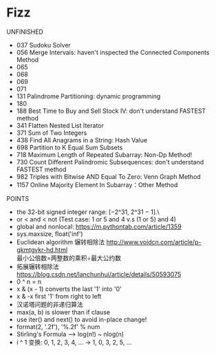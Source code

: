 # Fizz
UNFINISHED
* 037 Sudoku Solver
* 056 Merge Intervals: haven't inspected the Connected Components Method 
* 065 
* 068
* 069
* 071
* 131 Palindrome Partitioning: dynamic programming
* 180
* 188 Best Time to Buy and Sell Stock IV: don't understand FASTEST method
* 341 Flatten Nested List Iterator
* 371 Sum of Two Integers
* 438 Find All Anagrams in a String: Hash Value
* 698 Partition to K Equal Sum Subsets
* 718 Maximum Length of Repeated Subarray: Non-Dp Method!
* 730 Count Different Palindromic Subsequences: don't understand FASTEST method
* 982 Triples with Bitwise AND Equal To Zero: Venn Graph Method
* 1157 Online Majority Element In Subarray：Other Method


POINTS
* the 32-bit signed integer range: [−2^31,  2^31 − 1].\
* or < and < not  (Test case: 1 or 5 and 4  v.s (1 or 5) and 4)
* global and nonlocal: https://m.pythontab.com/article/1359
* sys.maxsize, float('inf')
* Euclidean algorithm 辗转相除法 http://www.voidcn.com/article/p-gkmtgvkr-hd.html  
  最小公倍数=两整数的乘积÷最大公约数
* 拓展辗转相除法 https://blog.csdn.net/lanchunhui/article/details/50593075
* 0 ^ n = n
* x & (x - 1) converts the last '1' into '0'
* x & -x first '1' from right to left
* 汉诺塔问题的非递归算法
* max(a, b) is slower than if clause
* use iter() and next() to avoid in-place change!
* format(2, '.2f'), '%.2f' % num
* Stirling's Formula --> log(n!) ~ nlog(n)
* i ^ 1 变换: 0, 1, 2, 3, 4, ... -> 1, 0, 3, 2, 5, ...
